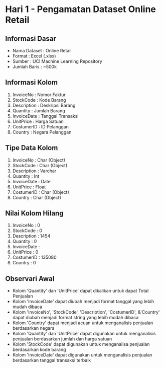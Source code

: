 # Hari 1 - Pengamatan Dataset Online Retail

## Informasi Dasar

- Nama Dataset : Online Retail
- Format : Excel (.xlsx)
- Sumber : UCI Machine Learning Repository
- Jumlah Baris : ~500k

## Informasi Kolom

1. InvoiceNo : Nomor Faktur
2. StockCode : Kode Barang
3. Description : Deskripsi Barang
4. Quantity : Jumlah Barang
5. InvoiceDate : Tanggal Transaksi
6. UnitPrice : Harga Satuan
7. CostumerID : ID Pelanggan
8. Country : Negara Pelanggan

## Tipe Data Kolom

1. InvoiceNo : Char (Object)
2. StockCode : Char (Object)
3. Description : Varchar
4. Quantity : Int
5. InvoiceDate : Date
6. UnitPrice : Float
7. CostumerID : Char (Object)
8. Country : Char (Object)

## Nilai Kolom Hilang

1. InvoiceNo : 0
2. StockCode : 0
3. Description : 1454
4. Quantity : 0
5. InvoiceDate :
6. UnitPrice : 0
7. CostumerID : 135080
8. Country : 0

## Observari Awal

- Kolom 'Quantity' dan 'UnitPrice' dapat dikalikan untuk dapat Total Penjualan
- Kolom 'InvoiceDate' dapat diubah menjadi format tanggal yang lebih mudah dibaca
- Kolom 'InvoiceNo', 'StockCode', 'Description', 'CostumerID', &'Country' dapat diubah menjadi format string yang lebih mudah dibaca
- Kolom 'Country' dapat menjadi acuan untuk menganalisis penjualan berdasarkan negara
- Kolom 'Quantity' dan 'UnitPrice' dapat digunakan untuk menganalisis penjualan berdasarkan jumlah dan harga satuan
- Kolom 'StockCode' dapat digunakan untuk menganalisa penjualan berdasarkan kode barang
- Kolom 'InvoiceDate' dapat digunakan untuk menganalisis penjualan berdasarkan tanggal transaksi terbaik
